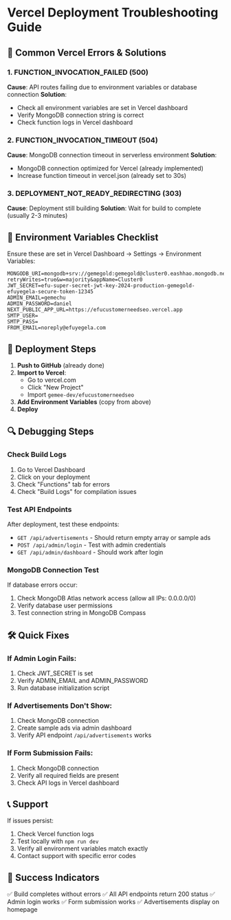 # Vercel Deployment Troubleshooting Guide

## 🚨 Common Vercel Errors & Solutions

### 1. FUNCTION_INVOCATION_FAILED (500)
**Cause**: API routes failing due to environment variables or database connection
**Solution**:
- Check all environment variables are set in Vercel dashboard
- Verify MongoDB connection string is correct
- Check function logs in Vercel dashboard

### 2. FUNCTION_INVOCATION_TIMEOUT (504)
**Cause**: MongoDB connection timeout in serverless environment
**Solution**:
- MongoDB connection optimized for Vercel (already implemented)
- Increase function timeout in vercel.json (already set to 30s)

### 3. DEPLOYMENT_NOT_READY_REDIRECTING (303)
**Cause**: Deployment still building
**Solution**: Wait for build to complete (usually 2-3 minutes)

## 🔧 Environment Variables Checklist

Ensure these are set in Vercel Dashboard → Settings → Environment Variables:

```
MONGODB_URI=mongodb+srv://gemegold:gemegold@cluster0.eashhao.mongodb.net/efuyegela?retryWrites=true&w=majority&appName=Cluster0
JWT_SECRET=efu-super-secret-jwt-key-2024-production-gemegold-efuyegela-secure-token-12345
ADMIN_EMAIL=gemechu
ADMIN_PASSWORD=daniel
NEXT_PUBLIC_APP_URL=https://efucustomerneedseo.vercel.app
SMTP_USER=
SMTP_PASS=
FROM_EMAIL=noreply@efuyegela.com
```

## 🚀 Deployment Steps

1. **Push to GitHub** (already done)
2. **Import to Vercel**:
   - Go to vercel.com
   - Click "New Project"
   - Import `gemee-dev/efucustomerneedseo`
3. **Add Environment Variables** (copy from above)
4. **Deploy**

## 🔍 Debugging Steps

### Check Build Logs
1. Go to Vercel Dashboard
2. Click on your deployment
3. Check "Functions" tab for errors
4. Check "Build Logs" for compilation issues

### Test API Endpoints
After deployment, test these endpoints:
- `GET /api/advertisements` - Should return empty array or sample ads
- `POST /api/admin/login` - Test with admin credentials
- `GET /api/admin/dashboard` - Should work after login

### MongoDB Connection Test
If database errors occur:
1. Check MongoDB Atlas network access (allow all IPs: 0.0.0.0/0)
2. Verify database user permissions
3. Test connection string in MongoDB Compass

## 🛠️ Quick Fixes

### If Admin Login Fails:
1. Check JWT_SECRET is set
2. Verify ADMIN_EMAIL and ADMIN_PASSWORD
3. Run database initialization script

### If Advertisements Don't Show:
1. Check MongoDB connection
2. Create sample ads via admin dashboard
3. Verify API endpoint `/api/advertisements` works

### If Form Submission Fails:
1. Check MongoDB connection
2. Verify all required fields are present
3. Check API logs in Vercel dashboard

## 📞 Support

If issues persist:
1. Check Vercel function logs
2. Test locally with `npm run dev`
3. Verify all environment variables match exactly
4. Contact support with specific error codes

## 🎯 Success Indicators

✅ Build completes without errors
✅ All API endpoints return 200 status
✅ Admin login works
✅ Form submission works
✅ Advertisements display on homepage
